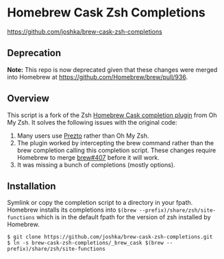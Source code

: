 # Homebrew Cask Zsh Completions

https://github.com/joshka/brew-cask-zsh-completions

## Deprecation

**Note:** This repo is now deprecated given that these changes were merged into Homebrew
at https://github.com/Homebrew/brew/pull/936.

## Overview

This script is a fork of the Zsh [Homebrew Cask completion plugin](https://github.com/robbyrussell/oh-my-zsh/blob/master/plugins/brew-cask/brew-cask.plugin.zsh)
from Oh My Zsh. It solves the following issues with the original code:

1. Many users use [Prezto](https://github.com/sorin-ionescu/prezto) rather than
Oh My Zsh.
2. The plugin worked by intercepting the brew command rather than the brew
completion calling this completion script. These changes require Homebrew to
merge [brew#407](https://github.com/Homebrew/brew/pull/407) before it will work.
3. It was missing a bunch of completions (mostly options).

## Installation

Symlink or copy the completion script to a directory in your fpath. Homebrew
installs its completions into `$(brew --prefix)/share/zsh/site-functions` which
is in the default fpath for the version of zsh installed by Homebrew.
```shell
$ git clone https://github.com/joshka/brew-cask-zsh-completions.git
$ ln -s brew-cask-zsh-completions/_brew_cask $(brew --prefix)/share/zsh/site-functions
```

